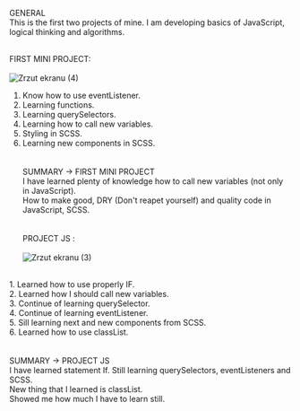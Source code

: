 GENERAL
<br>
This is the first two projects of mine. I am developing basics of JavaScript, logical thinking and algorithms. 
<br><br>

FIRST MINI PROJECT: <br><br>
![Zrzut ekranu (4)](https://user-images.githubusercontent.com/99299154/194084320-22a6b868-3307-4ccc-9432-91debd4fc9ed.png)
1. Know how to use eventListener. <br>
2. Learning functions. <br>
3. Learning querySelectors. <br>
4. Learning how to call new variables. <br>
5. Styling in SCSS. <br>
6. Learning new components in SCSS. <br>
<br><br>
SUMMARY -> FIRST MINI PROJECT <br>
I have learned plenty of knowledge how to call new variables (not only in JavaScript). <br>
How to make good, DRY (Don't reapet yourself) and quality code in JavaScript, SCSS. <br>
<br><br>
PROJECT JS : <br><br>
![Zrzut ekranu (3)](https://user-images.githubusercontent.com/99299154/194083826-edfaff21-ffb6-41e6-a8d8-b698022742af.png)
<br>
1. Learned how to use properly IF. <br>
2. Learned how I should call new variables. <br>
3. Continue of learning querySelector. <br>
4. Continue of learning eventListener. <br>
5. Sill learning next and new components from SCSS. <br>
6. Learned how to use classList. <br>
<br><br>
SUMMARY -> PROJECT JS <br>
I have learned statement If. Still learning querySelectors, eventListeners and SCSS. <br>
New thing that I learned is classList.<br>
Showed me how much I have to learn still.
<br><br><br>


